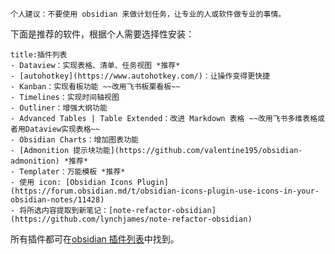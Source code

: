 ```ad-purple
个人建议：不要使用 obsidian 来做计划任务，让专业的人或软件做专业的事情。
```

下面是推荐的软件，根据个人需要选择性安装：

```ad-example
title:插件列表
- Dataview：实现表格、清单、任务视图 *推荐*
- [autohotkey](https://www.autohotkey.com/)：让操作变得更快捷
- Kanban：实现看板功能 ~~改用飞书板栗看板~~
- Timelines：实现时间轴视图
- Outliner：增强大纲功能
- Advanced Tables | Table Extended：改进 Markdown 表格 ~~改用飞书多维表格或者用Dataview实现表格~~
- Obsidian Charts：增加图表功能
- [Admonition 提示块功能](https://github.com/valentine195/obsidian-admonition) *推荐*
- Templater：万能模板 *推荐*
- 使用 icon: [Obsidian Icons Plugin](https://forum.obsidian.md/t/obsidian-icons-plugin-use-icons-in-your-obsidian-notes/11428)
- 将所选内容提取到新笔记：[note-refactor-obsidian](https://github.com/lynchjames/note-refactor-obsidian)
```
所有插件都可在[obsidian 插件列表](https://github.com/obsidianmd/obsidian-releases/blob/master/community-plugins.json)中找到。
